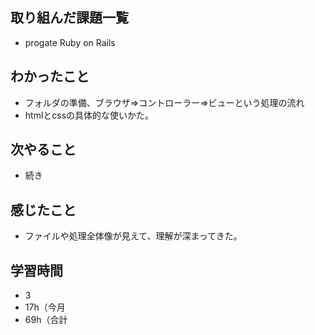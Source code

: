 ## 取り組んだ課題一覧
- progate Ruby on Rails
## わかったこと
- フォルダの準備、ブラウザ⇒コントローラー⇒ビューという処理の流れ
- htmlとcssの具体的な使いかた。
## 次やること
- 続き
## 感じたこと
- ファイルや処理全体像が見えて、理解が深まってきた。
## 学習時間
- 3
- 17h（今月
- 69h（合計
